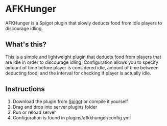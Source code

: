 # AFKHunger

AFKHunger is a Spigot plugin that slowly deducts food from idle players to discourage idling.

## What's this?

This is a simple and lightweight plugin that deducts food from players that are idle in order to discourage idling. Configuration allows you to specify amount of time before player is considered idle, amount of time between deducting food, and the interval for checking if player is actually idle.

## Instructions

1. Download the plugin from [Spigot](https://www.spigotmc.org/resources/73024/) or compile it yourself
2. Drag and drop into server plugins folder
3. Run or reload server
4. Configuration is found in plugins/afkkhunger/config.yml

